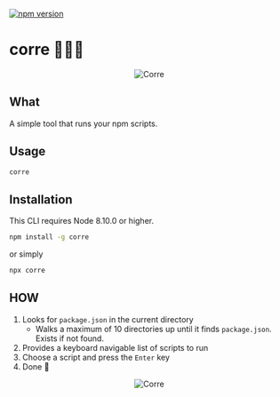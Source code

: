 [![npm version](https://badge.fury.io/js/corre.svg)](https://npmjs.org/package/corre 'View this project on npm')

# corre 🏃🏾‍♂️

<p align="center">
  <img alt="Corre" src="https://i.giphy.com/media/l2Sqc3POpzkj5r8SQ/giphy.webp" />
</p>

## What

A simple tool that runs your npm scripts.

## Usage

```bash
corre
```

## Installation

This CLI requires Node 8.10.0 or higher.

```bash
npm install -g corre
```

or simply

```bash
npx corre
```

## HOW

1. Looks for `package.json` in the current directory
    - Walks a maximum of 10 directories up until it finds `package.json`. Exists if not found.
2. Provides a keyboard navigable list of scripts to run
3. Choose a script and press the `Enter` key
4. Done 🎉

<p align="center">
  <img alt="Corre" src="https://user-images.githubusercontent.com/9787512/67953071-52b2a500-fbe6-11e9-83ae-d729d5089ed1.gif" />
</p>
